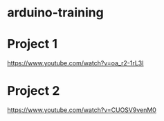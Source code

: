 # arduino-training

# Project 1

https://www.youtube.com/watch?v=oa_r2-1rL3I

# Project 2

https://www.youtube.com/watch?v=CUOSV9venM0
